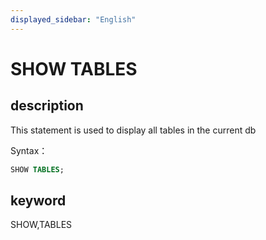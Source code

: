 ```yaml
---
displayed_sidebar: "English"
---
```


# SHOW TABLES

## description

This statement is used to display all tables in the current db

Syntax：

```sql
SHOW TABLES;
```

## keyword

SHOW,TABLES
